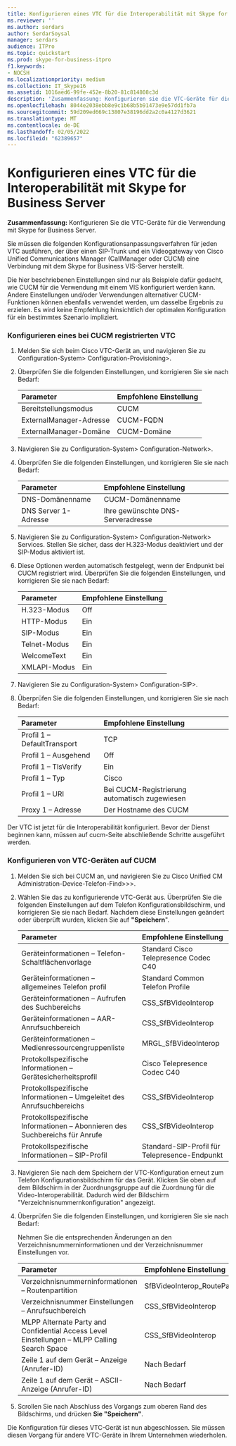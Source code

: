 ```yaml
---
title: Konfigurieren eines VTC für die Interoperabilität mit Skype for Business Server
ms.reviewer: ''
ms.author: serdars
author: SerdarSoysal
manager: serdars
audience: ITPro
ms.topic: quickstart
ms.prod: skype-for-business-itpro
f1.keywords:
- NOCSH
ms.localizationpriority: medium
ms.collection: IT_Skype16
ms.assetid: 1016aed6-99fe-452e-8b20-81c814808c3d
description: 'Zusammenfassung: Konfigurieren sie die VTC-Geräte für die Verwendung mit Skype for Business Server.'
ms.openlocfilehash: 8044e2038ebb8e9c1b68b5b91473e9e57dd1fb7a
ms.sourcegitcommit: 59d209ed669c13807e38196dd2a2c0a4127d3621
ms.translationtype: MT
ms.contentlocale: de-DE
ms.lasthandoff: 02/05/2022
ms.locfileid: "62389657"
---
```

# <a name="configure-a-vtc-for-interoperation-with-skype-for-business-server"></a>Konfigurieren eines VTC für die Interoperabilität mit Skype for Business Server
 
**Zusammenfassung:** Konfigurieren Sie die VTC-Geräte für die Verwendung mit Skype for Business Server.
  
Sie müssen die folgenden Konfigurationsanpassungsverfahren für jeden VTC ausführen, der über einen SIP-Trunk und ein Videogateway von Cisco Unified Communications Manager (CallManager oder CUCM) eine Verbindung mit dem Skype for Business VIS-Server herstellt.
  
Die hier beschriebenen Einstellungen sind nur als Beispiele dafür gedacht, wie CUCM für die Verwendung mit einem VIS konfiguriert werden kann. Andere Einstellungen und/oder Verwendungen alternativer CUCM-Funktionen können ebenfalls verwendet werden, um dasselbe Ergebnis zu erzielen. Es wird keine Empfehlung hinsichtlich der optimalen Konfiguration für ein bestimmtes Szenario impliziert.
  
### <a name="configure-a-vtc-registered-with-cucm"></a>Konfigurieren eines bei CUCM registrierten VTC

1. Melden Sie sich beim Cisco VTC-Gerät an, und navigieren Sie zu Configuration-System\> Configuration-Provisioning\>.
    
2. Überprüfen Sie die folgenden Einstellungen, und korrigieren Sie sie nach Bedarf: 
    
   |**Parameter**|**Empfohlene Einstellung**|
   |:-----|:-----|
   |Bereitstellungsmodus  <br/> | CUCM <br/> |
   |ExternalManager-Adresse  <br/> | CUCM-FQDN <br/> |
   | ExternalManager-Domäne <br/> |CUCM-Domäne  <br/> |
   
3. Navigieren Sie zu Configuration-System\> Configuration-Network\>.
    
4. Überprüfen Sie die folgenden Einstellungen, und korrigieren Sie sie nach Bedarf: 
    
   |**Parameter**|**Empfohlene Einstellung**|
   |:-----|:-----|
   |DNS-Domänenname  <br/> | CUCM-Domänenname <br/> |
   |DNS Server 1-Adresse  <br/> | Ihre gewünschte DNS-Serveradresse <br/> |
   
5. Navigieren Sie zu Configuration-System\> Configuration-Network\> Services. Stellen Sie sicher, dass der H.323-Modus deaktiviert und der SIP-Modus aktiviert ist. 
    
6. Diese Optionen werden automatisch festgelegt, wenn der Endpunkt bei CUCM registriert wird. Überprüfen Sie die folgenden Einstellungen, und korrigieren Sie sie nach Bedarf: 
    
   |**Parameter**|**Empfohlene Einstellung**|
   |:-----|:-----|
   |H.323-Modus  <br/> | Off <br/> |
   |HTTP-Modus  <br/> | Ein <br/> |
   | SIP-Modus <br/> | Ein <br/> |
   |Telnet-Modus  <br/> | Ein <br/> |
   |WelcomeText  <br/> | Ein <br/> |
   |XMLAPI-Modus  <br/> | Ein <br/> |
   
7. Navigieren Sie zu Configuration-System\> Configuration-SIP\>.
    
8. Überprüfen Sie die folgenden Einstellungen, und korrigieren Sie sie nach Bedarf: 
    
   |**Parameter**|**Empfohlene Einstellung**|
   |:-----|:-----|
   |Profil 1 – DefaultTransport  <br/> | TCP <br/> |
   |Profil 1 – Ausgehend  <br/> | Off <br/> |
   |Profil 1 – TlsVerify  <br/> | Ein <br/> |
   |Profil 1 – Typ  <br/> | Cisco <br/> |
   |Profil 1 – URI  <br/> | Bei CUCM-Registrierung automatisch zugewiesen <br/> |
   |Proxy 1 – Adresse  <br/> |Der Hostname des CUCM  <br/> |
   
Der VTC ist jetzt für die Interoperabilität konfiguriert. Bevor der Dienst beginnen kann, müssen auf cucm-Seite abschließende Schritte ausgeführt werden.
### <a name="configure-vtc-devices-on-cucm"></a>Konfigurieren von VTC-Geräten auf CUCM

1. Melden Sie sich bei CUCM an, und navigieren Sie zu Cisco Unified CM Administration-Device-Telefon-Find\>\>\>. 
    
2. Wählen Sie das zu konfigurierende VTC-Gerät aus. Überprüfen Sie die folgenden Einstellungen auf dem Telefon Konfigurationsbildschirm, und korrigieren Sie sie nach Bedarf. Nachdem diese Einstellungen geändert oder überprüft wurden, klicken Sie auf **"Speichern**".
    
   |**Parameter**|**Empfohlene Einstellung**|
   |:-----|:-----|
   |Geräteinformationen – Telefon-Schaltflächenvorlage  <br/> | Standard Cisco Telepresence Codec C40 <br/> |
   |Geräteinformationen – allgemeines Telefon profil  <br/> | Standard Common Telefon Profile <br/> |
   |Geräteinformationen – Aufrufen des Suchbereichs  <br/> | CSS_SfBVideoInterop <br/> |
   |Geräteinformationen – AAR-Anrufsuchbereich  <br/> | CSS_SfBVideoInterop <br/> |
   |Geräteinformationen – Medienressourcengruppenliste  <br/> | MRGL_SfBVideoInterop <br/> |
   |Protokollspezifische Informationen – Gerätesicherheitsprofil  <br/> | Cisco Telepresence Codec C40 <br/> |
   |Protokollspezifische Informationen – Umgeleitet des Anrufsuchbereichs  <br/> | CSS_SfBVideoInterop <br/> |
   |Protokollspezifische Informationen – Abonnieren des Suchbereichs für Anrufe  <br/> | CSS_SfBVideoInterop <br/> |
   |Protokollspezifische Informationen – SIP-Profil  <br/> | Standard-SIP-Profil für Telepresence-Endpunkt <br/> |
   
3. Navigieren Sie nach dem Speichern der VTC-Konfiguration erneut zum Telefon Konfigurationsbildschirm für das Gerät. Klicken Sie oben auf dem Bildschirm in der Zuordnungsgruppe auf die Zuordnung für die Video-Interoperabilität. Dadurch wird der Bildschirm "Verzeichnisnummernkonfiguration" angezeigt. 
    
4. Überprüfen Sie die folgenden Einstellungen, und korrigieren Sie sie nach Bedarf: 
    
    Nehmen Sie die entsprechenden Änderungen an den Verzeichnisnummerninformationen und der Verzeichnisnummer Einstellungen vor.
    
   |**Parameter**|**Empfohlene Einstellung**|
   |:-----|:-----|
   | Verzeichnisnummerninformationen – Routenpartition <br/> | SfBVideoInterop_RoutePartition <br/> |
   |Verzeichnisnummer Einstellungen – Anrufsuchbereich  <br/> | CSS_SfBVideoInterop <br/> |
   |MLPP Alternate Party and Confidential Access Level Einstellungen – MLPP Calling Search Space  <br/> | CSS_SfBVideoInterop <br/> |
   |Zeile 1 auf dem Gerät – Anzeige (Anrufer-ID)  <br/> | Nach Bedarf <br/> |
   |Zeile 1 auf dem Gerät – ASCII-Anzeige (Anrufer-ID)  <br/> | Nach Bedarf <br/> |
   
5. Scrollen Sie nach Abschluss des Vorgangs zum oberen Rand des Bildschirms, und drücken **Sie "Speichern"**. 
    
Die Konfiguration für dieses VTC-Gerät ist nun abgeschlossen. Sie müssen diesen Vorgang für andere VTC-Geräte in Ihrem Unternehmen wiederholen.

